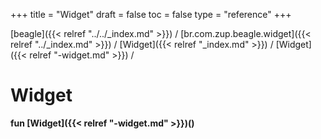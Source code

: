 +++
title = "Widget"
draft = false
toc = false
type = "reference"
+++

[beagle]({{< relref "../../_index.md" >}}) / [br.com.zup.beagle.widget]({{< relref "../_index.md" >}}) / [Widget]({{< relref "_index.md" >}}) / [Widget]({{< relref "-widget.md" >}}) / 



# Widget  
  
<b><b>fun [Widget]({{< relref "-widget.md" >}})()</b></b>  



